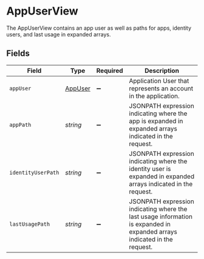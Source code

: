 # AppUserView

The AppUserView contains an app user as well as paths for apps, identity users, and last usage in expanded arrays.


## Fields

| Field                                                                                                                    | Type                                                                                                                     | Required                                                                                                                 | Description                                                                                                              |
| ------------------------------------------------------------------------------------------------------------------------ | ------------------------------------------------------------------------------------------------------------------------ | ------------------------------------------------------------------------------------------------------------------------ | ------------------------------------------------------------------------------------------------------------------------ |
| `appUser`                                                                                                                | [AppUser](../../models/shared/appuser.md)                                                                                | :heavy_minus_sign:                                                                                                       | Application User that represents an account in the application.                                                          |
| `appPath`                                                                                                                | *string*                                                                                                                 | :heavy_minus_sign:                                                                                                       | JSONPATH expression indicating where the app is expanded in expanded arrays indicated in the request.                    |
| `identityUserPath`                                                                                                       | *string*                                                                                                                 | :heavy_minus_sign:                                                                                                       | JSONPATH expression indicating where the identity user is expanded in expanded arrays indicated in the request.          |
| `lastUsagePath`                                                                                                          | *string*                                                                                                                 | :heavy_minus_sign:                                                                                                       | JSONPATH expression indicating where the last usage information is expanded in expanded arrays indicated in the request. |